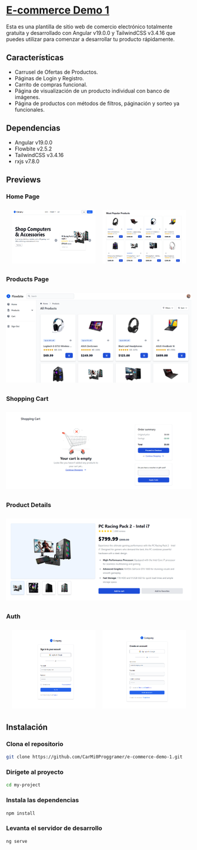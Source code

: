 # [E-commerce Demo 1](https://e-commerce-demo-1-iota.vercel.app/)

Esta es una plantilla de sitio web de comercio electrónico totalmente gratuita y desarrollado con Angular v19.0.0 y TailwindCSS v3.4.16 que puedes utilizar para comenzar a desarrollar tu producto rápidamente.

## Características

- Carrusel de Ofertas de Productos.
- Páginas de Login y Registro.
- Carrito de compras funcional.
- Página de visualización de un producto individual con banco de imágenes.
- Página de productos con métodos de filtros, páginación y sorteo ya funcionales.

## Dependencias

- Angular v19.0.0
- Flowbite v2.5.2
- TailwindCSS v3.4.16
- rxjs v7.8.0

## Previews

### Home Page

<div style="display: flex; flex-wrap: wrap; justify-content: center;">
    <img src="/public/img/previews/home-page.png" style="flex: 1 1 45%; max-width: 45%; margin: 10px;">
    <img src="/public/img/previews/home-products.png" style="flex: 1 1 45%; max-width: 45%; margin: 10px;">
</div>

### Products Page

<div style="display: flex; justify-content: center;">
    <img src="/public/img/previews/products-page.png" style="max-width: 100%; height: auto; margin: 10px;">
</div>

### Shopping Cart

<div style="display: flex; justify-content: center;">
    <img src="/public/img/previews/shopping-cart.png" style="max-width: 100%; height: auto; margin: 10px;">
</div>

### Product Details

<div style="display: flex; justify-content: center;">
    <img src="/public/img/previews/single-product.png" style="max-width: 100%; height: auto; margin: 10px;">
</div>

### Auth

<div style="display: flex; flex-wrap: wrap; justify-content: center;">
    <img src="/public/img/previews/login.png" style="flex: 1 1 45%; max-width: 45%; margin: 10px;">
    <img src="/public/img/previews/register.png" style="flex: 1 1 45%; max-width: 45%; margin: 10px;">
</div>

## Instalación

### Clona el repositorio

```bash
git clone https://github.com/CarMi0Proggramer/e-commerce-demo-1.git
```

### Dirígete al proyecto

```bash
cd my-project
```

### Instala las dependencias

```bash
npm install
```

### Levanta el servidor de desarrollo

```bash
ng serve
```
